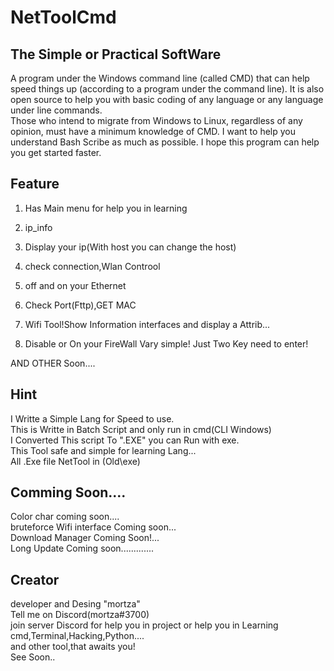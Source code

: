 # NetToolCmd
## The Simple or Practical SoftWare
A program under the Windows command line (called CMD) that can help speed things up (according to a program under the command line).
It is also open source to help you with basic coding of any language or any language under line commands.  
Those who intend to migrate from Windows to Linux, regardless of any opinion, must have a minimum knowledge of CMD. 
I want to help you understand Bash Scribe as much as possible. I hope this program can help you get started faster. 

## Feature

1. Has Main menu for help  you in learning 

2. ip_info 

3. Display your ip(With host you can change the host)

4. check connection,Wlan Controol 

5. off and on your Ethernet 

6. Check Port(Fttp),GET MAC 

7. Wifi Tool!Show Information interfaces and display a Attrib... 

8. Disable or On your FireWall Vary simple! Just Two Key need to enter! 

AND OTHER Soon....
## Hint
I Writte a Simple Lang for Speed to use. \
This is Writte in Batch Script and only run in cmd(CLI Windows) \
I Converted This script To ".EXE" you can Run with exe. \
This Tool safe and simple for learning Lang... \
All .Exe file NetTool in (Old\exe)
## Comming Soon....
Color char coming soon.... \
bruteforce Wifi interface Coming soon... \
Download Manager Coming Soon!... \
Long Update Coming soon.............
## Creator
developer and Desing "mortza" \
Tell me on Discord(mortza#3700) \
join server Discord for help you in project or help you in Learning cmd,Terminal,Hacking,Python.... \
and other tool,that awaits you! \
See Soon..
